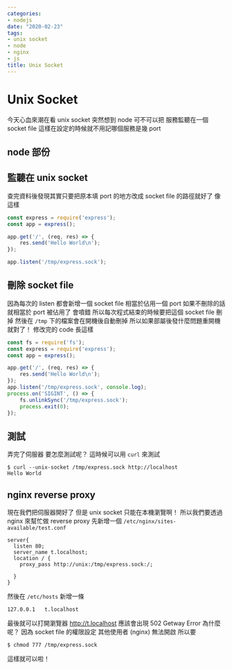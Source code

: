 ```yaml
---
categories:
- nodejs
date: "2020-02-23"
tags:
- unix socket
- node
- nginx
- js
title: Unix Socket
---
```


# Unix Socket

今天心血來潮在看 unix socket
突然想到 node 可不可以把 服務監聽在一個 socket file
這樣在設定的時候就不用記哪個服務是幾 port

## node 部份

## 監聽在 unix socket

查完資料後發現其實只要把原本填 port 的地方改成 socket file 的路徑就好了
像這樣

```js
const express = require('express');
const app = express();

app.get('/', (req, res) => {
	res.send('Hello World\n');
});

app.listen('/tmp/express.sock');
```

## 刪除 socket file

因為每次的 listen 都會新增一個 socket file
相當於佔用一個 port
如果不刪除的話就相當於 port 被佔用了
會噴錯
所以每次程式結束的時候要把這個 socket file 刪掉
然後在 `/tmp` 下的檔案會在開機後自動刪掉
所以如果部屬後發什麼問題重開機就對了！
修改完的 code 長這樣

```js
const fs = require('fs');
const express = require('express');
const app = express();

app.get('/', (req, res) => {
	res.send('Hello World\n');
});
app.listen('/tmp/express.sock', console.log);
process.on('SIGINT', () => {
	fs.unlinkSync('/tmp/express.sock');
	process.exit(0);
});
```

## 測試

弄完了伺服器
要怎麼測試呢？
這時候可以用 `curl` 來測試

```
$ curl --unix-socket /tmp/express.sock http://localhost
Hello World
```

## nginx reverse proxy

現在我們把伺服器開好了
但是 unix socket 只能在本機瀏覽啊！
所以我們要透過 nginx 來幫忙做 reverse proxy
先新增一個 `/etc/nginx/sites-available/test.conf`

```
server{
  listen 80;
  server_name t.localhost;
  location / {
    proxy_pass http://unix:/tmp/express.sock:/;

  }
}
```

然後在 `/etc/hosts` 新增一條

```
127.0.0.1	t.localhost
```

最後就可以打開瀏覽器 http://t.localhost
應該會出現 502 Getway Error
為什麼呢？
因為 socket file 的權限設定
其他使用者 (nginx) 無法開啟
所以要

```
$ chmod 777 /tmp/express.sock
```

這樣就可以啦！
